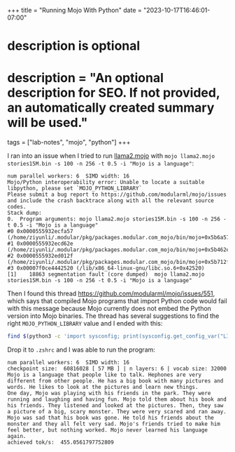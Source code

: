 +++
title = "Running Mojo With Python"
date = "2023-10-17T16:46:01-07:00"

#
# description is optional
#
# description = "An optional description for SEO. If not provided, an automatically created summary will be used."

tags = ["lab-notes", "mojo", "python"]
+++

I ran into an issue when I tried to run [llama2.mojo](https://github.com/tairov/llama2.mojo) with `mojo llama2.mojo stories15M.bin -s 100 -n 256 -t 0.5 -i "Mojo is a language"`:

```
num parallel workers: 6  SIMD width: 16
Mojo/Python interoperability error: Unable to locate a suitable libpython, please set `MOJO_PYTHON_LIBRARY`
Please submit a bug report to https://github.com/modularml/mojo/issues and include the crash backtrace along with all the relevant source codes.
Stack dump:
0.	Program arguments: mojo llama2.mojo stories15M.bin -s 100 -n 256 -t 0.5 -i "Mojo is a language"
#0 0x0000555932ecfa57 (/home/ziyunli/.modular/pkg/packages.modular.com_mojo/bin/mojo+0x5b6a57)
#1 0x0000555932ecd62e (/home/ziyunli/.modular/pkg/packages.modular.com_mojo/bin/mojo+0x5b462e)
#2 0x0000555932ed012f (/home/ziyunli/.modular/pkg/packages.modular.com_mojo/bin/mojo+0x5b712f)
#3 0x00007f0ce4442520 (/lib/x86_64-linux-gnu/libc.so.6+0x42520)
[1]    18863 segmentation fault (core dumped)  mojo llama2.mojo stories15M.bin -s 100 -n 256 -t 0.5 -i "Mojo is a language"
```

Then I found this thread https://github.com/modularml/mojo/issues/551, which says that compiled Mojo programs that import Python code would fail with this message because Mojo currently does not embed the Python version into Mojo binaries. The thread has several suggestions to find the right `MOJO_PYTHON_LIBRARY` value and I ended with this:

```sh
find $(python3 -c 'import sysconfig; print(sysconfig.get_config_var("LIBDIR"))') -type f -name '*libpython*' | head -n 1
```

Drop it to `.zshrc` and I was able to run the program:

```
num parallel workers: 6  SIMD width: 16
checkpoint size:  60816028 [ 57 MB ] | n layers: 6 | vocab size: 32000
Mojo is a language that people like to talk. Hephones are very different from other people. He has a big book with many pictures and words. He likes to look at the pictures and learn new things.
One day, Mojo was playing with his friends in the park. They were running and laughing and having fun. Mojo told them about his book and his friends. They listened and looked at the pictures. Then, they saw a picture of a big, scary monster. They were very scared and ran away.
Mojo was sad that his book was gone. He told his friends about the monster and they all felt very sad. Mojo's friends tried to make him feel better, but nothing worked. Mojo never learned his language again.
achieved tok/s:  455.0561797752809
```
